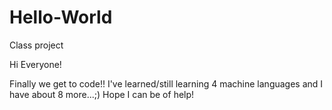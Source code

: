 # Hello-World
Class project

Hi Everyone!

Finally we get to code!!
I've learned/still learning 4 machine languages and I have about 8 more...;)
Hope I can be of help!

